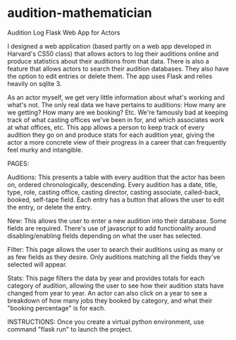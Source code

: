 # audition-mathematician
Audition Log Flask Web App for Actors

I designed a web application (based partly on a web app developed in Harvard's CS50 class) that allows actors to log their auditions online and produce statistics about their auditions from that data.  There is also a feature that allows actors to search their audition databases.  They also have the option to edit entries or delete them. The app uses Flask and relies heavily on sqlite 3.

As an actor myself, we get very little information about what's working and what's not. The only real data we have pertains to auditions: How many are we getting? How many are we booking? Etc. We're famously bad at keeping track of what casting offices we've been in for, and which associates work at what offices, etc. This app allows a person to keep track of every audition they go on and produce stats for each audition year, giving the actor a more concrete view of their progress in a career that can frequently feel murky and intangible.

PAGES:

Auditions:
    This presents a table with every audition that the actor has been on, ordered chronologically, descending. Every audition has a date, title, type, role, casting office, casting director, casting associate, called-back, booked, self-tape field. Each entry has a button that allows the user to edit the entry, or delete the entry.

New:
    This allows the user to enter a new audition into their database.  Some fields are required.  There's use of javascript to add functionality around disabling/enabling fields depending on what the user has selected.

Filter:
    This page allows the user to search their auditions using as many or as few fields as they desire.  Only auditions matching all the fields they've selected will appear.

Stats:
    This page filters the data by year and provides totals for each category of audition, allowing the user to see how their audition stats have changed from year to year.  An actor can also click on a year to see a breakdown of how many jobs they booked by category, and what their "booking percentage" is for each.

INSTRUCTIONS:  Once you create a virtual python environment, use command "flask run" to launch the project.
